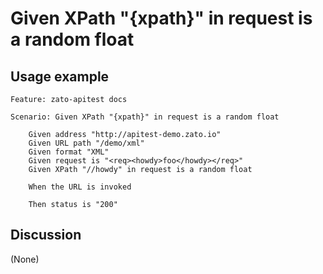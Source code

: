
Given XPath "{xpath}" in request is a random float
=============================================================================================================

Usage example
-------------

```
Feature: zato-apitest docs

Scenario: Given XPath "{xpath}" in request is a random float

    Given address "http://apitest-demo.zato.io"
    Given URL path "/demo/xml"
    Given format "XML"
    Given request is "<req><howdy>foo</howdy></req>"
    Given XPath "//howdy" in request is a random float

    When the URL is invoked

    Then status is "200"
```

Discussion
----------

(None)